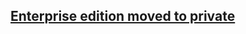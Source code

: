 ## [Enterprise edition moved to private ](https://github.com/jijeesh/ee-docker-consul-apache-mysql)
